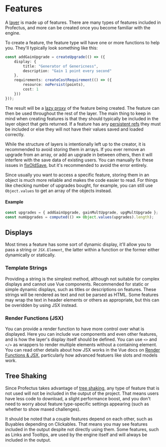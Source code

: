 # Features

A [layer](./layers) is made up of features. There are many types of features included in Profectus, and more can be created once you become familiar with the engine.

To create a feature, the feature type will have one or more functions to help you. They'll typically look something like this:

```ts
const addGainUpgrade = createUpgrade(() => ({
    display: {
        title: "Generator of Genericness",
        description: "Gain 1 point every second"
    },
    requirements: createCostRequirement(() => ({
        resource: noPersist(points),
        cost: 1
    }))
}));
```

The result will be a [lazy proxy](./layers#lazy-proxies) of the feature being created. The feature can then be used throughout the rest of the layer. The main thing to keep in mind when creating features is that they should typically be included in the layer object that gets returned. If a feature has any [persistent refs](./reactivity#persistent) they must be included or else they will not have their values saved and loaded correctly.

While the structure of layers is intentionally left up to the creator, it is recommended to avoid storing them in arrays. If you ever remove an upgrade from an array, or add an upgrade in between others, then it will interfere with the save data of existing users. You can manually fix these issues in [fixOldSave](../creating-your-project/project-entry.md#fixoldsave), but it's recommended to avoid the error entirely.

Since usually you want to access a specific feature, storing them in an object is much more reliable and makes the code easier to read. For things like checking number of upgrades bought, for example, you can still use `Object.values` to get an array of the objects instead.

#### Example

```ts
const upgrades = { addGainUpgrade, gainMultUpgrade, upgMultUpgrade };
const numUpgrades = computed(() => Object.values(upgrades).length);
```

## Displays

Most times a feature has some sort of dynamic display, it'll allow you to pass a string or `JSX.Element`, the latter within a function or the former either dynamically or statically.

### Template Strings

Providing a string is the simplest method, although not suitable for complex displays and cannot use Vue components. Recommended for static or simple dynamic displays, such as titles or descriptions on features. These strings will be rendered as text and not be parsed as HTML. Some features may wrap the text in header elements or others as appropriate, but this can be overidden by using JSX instead.

### Render Functions (JSX)

You can provide a render function to have more control over what is displayed. Here you can include vue components and even other features, and is how the layer's display itself should be defined. You can use `<>` and `</>` as wrappers to render multiple elements without a containing element. You can read other details about how JSX works in the Vue docs on [Render Functions & JSX](https://vuejs.org/guide/extras/render-function.html#render-functions-jsx), particularly how advanced featuers like slots and models work.

## Tree Shaking

Since Profectus takes advantage of [tree shaking](https://developer.mozilla.org/en-US/docs/Glossary/Tree_shaking), any type of feature that is not used will not be included in the output of the project. That means users have less code to download, a slight performance boost, and you don't need to worry about feature type-specific settings appearing (such as whether to show maxed challenges).

It should be noted that a couple features depend on each other, such as Buyables depending on Clickables. That means you may see features included in the output despite not directly using them. Some features, such as Links and Tooltips, are used by the engine itself and will always be included in the output.
